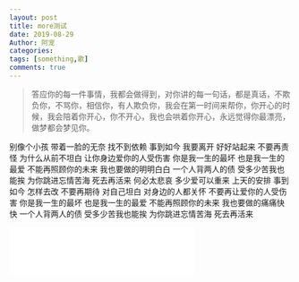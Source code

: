 ```yaml
---
layout: post
title: more测试
date: 2019-08-29
Author: 阿宠
categories: 
tags: [something,歌]
comments: true
--- 
```


> 答应你的每一件事情，我都会做得到，对你讲的每一句话，都是真话，不欺负你，不骂你，相信你，有人欺负你，我会在第一时间来帮你，你开心的时候，我会陪着你开心，你不开心，我也会哄着你开心，永远觉得你最漂亮，做梦都会梦见你。



<!-- more -->

别像个小孩
带着一脸的无奈
找不到依赖
事到如今
我要离开
好好站起来
不要再责怪
为什么从前不坦白
让你身边爱你的人受伤害
你是我一生的最坏
也是我一生的最爱
不能再照顾你的未来
我也要做的明明白白
一个人背两人的债
受多少苦我也能挨
为你跳进忘情苦海
死去再活来
何必太悲哀
多少爱可以重来
上天的安排
事到如今
怎样去改
不要再期待
对自己坦白
对身边的人都关怀
不要再让爱你的人受伤害
你是我一生的最坏
也是我一生的最爱
不能再照顾你的未来
我也要做的痛痛快快
一个人背两人的债
受多少苦我也能挨
为你跳进忘情苦海
死去再活来

<iframe frameborder="no" border="0" marginwidth="0" marginheight="0" width=330 height=86 src="//music.163.com/outchain/player?type=2&id=330611&auto=1&height=66"></iframe>

